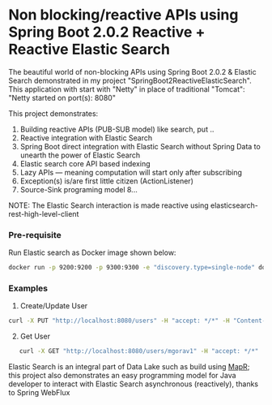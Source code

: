 # Non blocking/reactive APIs using Spring Boot 2.0.2 Reactive + Reactive Elastic Search

The beautiful world of non-blocking APIs using Spring Boot 2.0.2 & Elastic Search demonstrated in my project "SpringBoot2ReactiveElasticSearch".  This application with start with "Netty" in place of traditional "Tomcat": "Netty started on port(s): 8080"

This project demonstrates:
1. Building reactive APIs (PUB-SUB model) like search, put ..
2. Reactive integration with Elastic Search 
3. Spring Boot direct integration with Elastic Search without Spring Data to unearth the power of Elastic Search
4. Elastic search core API based indexing
5. Lazy APIs — meaning computation will start only after subscribing
6. Exception(s) is/are first little citizen (ActionListener<IndexResponse>)
7. Source-Sink programing model
8...

NOTE: The Elastic Search interaction is made reactive using elasticsearch-rest-high-level-client

### Pre-requisite
Run Elastic search as Docker image shown below:
```bash
docker run -p 9200:9200 -p 9300:9300 -e "discovery.type=single-node" docker.elastic.co/elasticsearch/elasticsearch:6.0.1
```

### Examples
1.  Create/Update User

```bash
curl -X PUT "http://localhost:8080/users" -H "accept: */*" -H "Content-Type: application/json" -d "{ \"dateOfBirth\": \"15/06/1978\", \"email\": \"blah@gmail.co\", \"firstName\": \"Gaurav\", \"lastName\": \"Malhotra\", \"sex\": \"M\", \"telephoneNumber\": \"123\", \"username\": \"mgorav\"}"
```

2. Get User

```bash
   curl -X GET "http://localhost:8080/users/mgorav1" -H "accept: */*"
```


Elastic Search is an integral part of Data Lake such as build using [MapR](https://mapr.com/apps/elasticsearch-apache-hadoop/); this project also demonstrates an easy programming model for Java developer to interact with Elastic Search asynchronous (reactively), thanks to Spring WebFlux